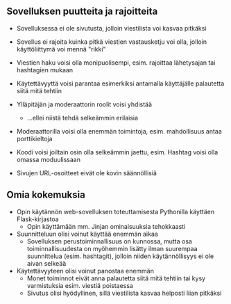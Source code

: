 ## Sovelluksen puutteita ja rajoitteita

* Sovelluksessa ei ole sivutusta, jolloin viestilista voi kasvaa pitkäksi
* Sovellus ei rajoita kuinka pitkä viestien vastausketju voi olla, jolloin käyttöliittymä voi 
mennä "rikki"
* Viestien haku voisi olla monipuolisempi, esim. rajoittaa lähetysajan tai hashtagien mukaan
* Käytettävyyttä voisi parantaa esimerkiksi antamalla käyttäjälle palautetta siitä mitä tehtiin

* Ylläpitäjän ja moderaattorin roolit voisi yhdistää
  * ...ellei niistä tehdä selkeämmin erilaisia
* Moderaattorilla voisi olla enemmän toimintoja, esim. mahdollisuus antaa porttikieltoja

* Koodi voisi joiltain osin olla selkeämmin jaettu, esim. Hashtag voisi olla omassa moduulissaan
* Sivujen URL-osoitteet eivät ole kovin säännöllisiä

## Omia kokemuksia

* Opin käytännön web-sovelluksen toteuttamisesta Pythonilla käyttäen Flask-kirjastoa
  * Opin käyttämään mm. Jinjan ominaisuuksia tehokkaasti
* Suunnitteluun olisi voinut käyttää enemmän aikaa
  * Sovelluksen perustoiminnallisuus on kunnossa, mutta osa toiminnallisuudesta on myöhemmin 
lisätty ilman suurempaa suunnittelua (esim. hashtagit), jolloin niiden käytännöllisyys ei ole 
aivan selkeää
* Käytettävyyteen olisi voinut panostaa enemmän
  * Monet toiminnot eivät anna palautetta siitä mitä tehtiin tai kysy varmistuksia esim. viestiä 
poistaessa
  * Sivutus olisi hyödyllinen, sillä viestilista kasvaa helposti liian pitkäksi
